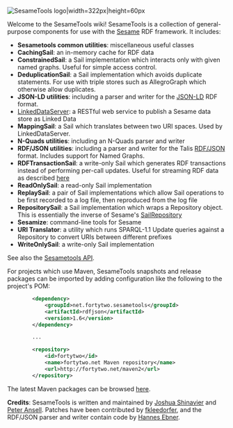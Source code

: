 <!-- This README can be viewed at https://github.com/joshsh/sesametools/wiki -->

![SesameTools logo|width=322px|height=60px](https://github.com/joshsh/sesametools/wiki/graphics/SesameTools-logo.png)

Welcome to the SesameTools wiki!
SesameTools is a collection of general-purpose components for use with the [Sesame](http://openrdf.org) RDF framework.  It includes:

* **Sesametools common utilities**: miscellaneous useful classes
* **CachingSail**: an in-memory cache for RDF data
* **ConstrainedSail**: a Sail implementation which interacts only with given named graphs.  Useful for simple access control.
* **DeduplicationSail**: a Sail implementation which avoids duplicate statements.  For use with triple stores such as AllegroGraph which otherwise allow duplicates.
* **JSON-LD utilities**: including a parser and writer for the [JSON-LD](http://json-ld.org/) RDF format.
* [LinkedDataServer](https://github.com/joshsh/sesametools/wiki/LinkedDataServer): a RESTful web service to publish a Sesame data store as Linked Data
* **MappingSail**: a Sail which translates between two URI spaces.  Used by LinkedDataServer.
* **N-Quads utilities**: including an N-Quads parser and writer
* **RDF/JSON utilities**: including a parser and writer for the Talis [RDF/JSON](http://n2.talis.com/wiki/Talk:RDF_JSON_Specification) format.  Includes support for Named Graphs.
* **RDFTransactionSail**: a write-only Sail which generates RDF transactions instead of performing per-call updates.  Useful for streaming RDF data as described [here](http://arxiv.org/abs/1011.3595)
* **ReadOnlySail**: a read-only Sail implementation
* **ReplaySail**: a pair of Sail implementations which allow Sail operations to be first recorded to a log file, then reproduced from the log file
* **RepositorySail**: a Sail implementation which wraps a Repository object.  This is essentially the inverse of Sesame's [SailRepository](http://www.openrdf.org/doc/sesame2/api/org/openrdf/repository/sail/SailRepository.html)
* **Sesamize**: command-line tools for Sesame
* **URI Translator**: a utility which runs SPARQL-1.1 Update queries against a Repository to convert URIs between different prefixes
* **WriteOnlySail**: a write-only Sail implementation

See also the [Sesametools API](http://fortytwo.net/projects/sesametools/api/).

For projects which use Maven, SesameTools snapshots and release packages can be imported by adding configuration like the following to the project's POM:

```xml
        <dependency>
            <groupId>net.fortytwo.sesametools</groupId>
            <artifactId>rdfjson</artifactId>
            <version>1.6</version>
        </dependency>

        ...

        <repository>
            <id>fortytwo</id>
            <name>fortytwo.net Maven repository</name>
            <url>http://fortytwo.net/maven2</url>
        </repository>
```

The latest Maven packages can be browsed [here](http://fortytwo.net/maven2/net/fortytwo/sesametools).

**Credits**: SesameTools is written and maintained by [Joshua Shinavier](https://github.com/joshsh) and [Peter Ansell](https://github.com/ansell). Patches have been contributed by [fkleedorfer](https://github.com/fkleedorfer), and the RDF/JSON parser and writer contain code by [Hannes Ebner](http://www.csc.kth.se/~hebner/).
